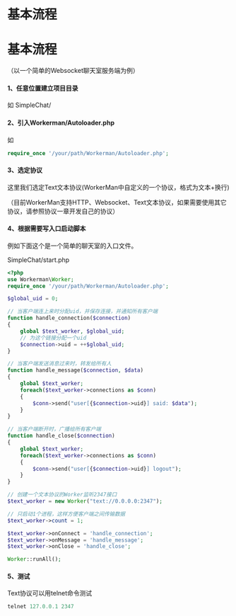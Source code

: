 # 基本流程

# 基本流程

（以一个简单的Websocket聊天室服务端为例）

#### 1、任意位置建立项目目录

如 SimpleChat/

#### 2、引入Workerman/Autoloader.php

如


```php 
require_once '/your/path/Workerman/Autoloader.php';

```
#### 3、选定协议

这里我们选定Text文本协议(WorkerMan中自定义的一个协议，格式为文本+换行)

（目前WorkerMan支持HTTP、Websocket、Text文本协议，如果需要使用其它协议，请参照协议一章开发自己的协议）

#### 4、根据需要写入口启动脚本

例如下面这个是一个简单的聊天室的入口文件。

SimpleChat/start.php


```php 
<?php
use Workerman\Worker;
require_once '/your/path/Workerman/Autoloader.php';

$global_uid = 0;

// 当客户端连上来时分配uid，并保存连接，并通知所有客户端
function handle_connection($connection)
{
    global $text_worker, $global_uid;
    // 为这个链接分配一个uid
    $connection->uid = ++$global_uid;
}

// 当客户端发送消息过来时，转发给所有人
function handle_message($connection, $data)
{
    global $text_worker;
    foreach($text_worker->connections as $conn)
    {
        $conn->send("user[{$connection->uid}] said: $data");
    }
}

// 当客户端断开时，广播给所有客户端
function handle_close($connection)
{
    global $text_worker;
    foreach($text_worker->connections as $conn)
    {
        $conn->send("user[{$connection->uid}] logout");
    }
}

// 创建一个文本协议的Worker监听2347接口
$text_worker = new Worker("text://0.0.0.0:2347");

// 只启动1个进程，这样方便客户端之间传输数据
$text_worker->count = 1;

$text_worker->onConnect = 'handle_connection';
$text_worker->onMessage = 'handle_message';
$text_worker->onClose = 'handle_close';

Worker::runAll();


```
#### 5、测试

Text协议可以用telnet命令测试


```php 
telnet 127.0.0.1 2347

```